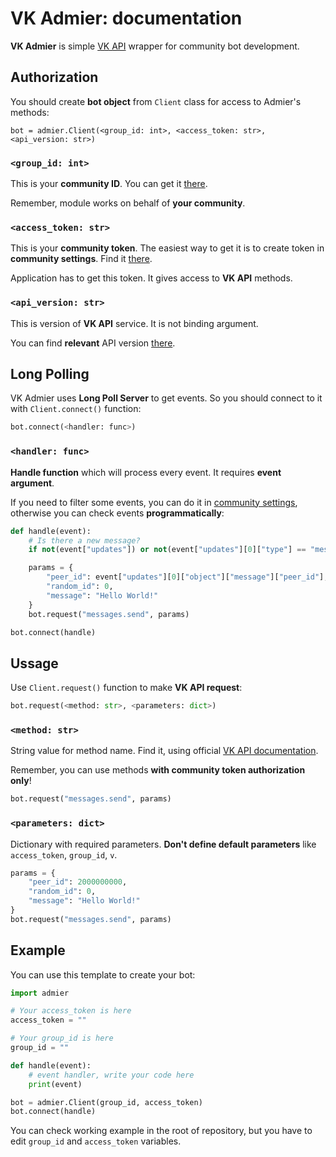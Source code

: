 # VK Admier: documentation
**VK Admier** is simple [VK API](https://vk.com/dev/first_guide) wrapper for community bot development.

## Authorization
You should create **bot object** from ```Client``` class for access to Admier's methods:
```
bot = admier.Client(<group_id: int>, <access_token: str>, <api_version: str>)
```

### ```<group_id: int>```
This is your **community ID**. You can get it [there](https://vk.com/faq18062).

Remember, module works on behalf of **your community**.

### ```<access_token: str>```
This is your **community token**. The easiest way to get it is to create token in **community settings**. 
Find it [there](https://vk.com/dev/access_token?f=2.%20%D0%9A%D0%BB%D1%8E%D1%87%20%D0%B4%D0%BE%D1%81%D1%82%D1%83%D0%BF%D0%B0%20%D1%81%D0%BE%D0%BE%D0%B1%D1%89%D0%B5%D1%81%D1%82%D0%B2%D0%B0).

Application has to get this token. It gives access to **VK API** methods.

### ```<api_version: str>```
This is version of **VK API** service. It is not binding argument.

You can find **relevant** API version [there](https://vk.com/dev/versions).

## Long Polling

VK Admier uses **Long Poll Server** to get events. So you should connect to it with ```Client.connect()``` function:
```python
bot.connect(<handler: func>)
```
### ```<handler: func>```
**Handle function** which will process every event. It requires **event argument**.

If you need to filter some events, you can do it in [community settings](https://vk.com/dev/bots_longpoll), otherwise you can check events **programmatically**:
```python
def handle(event):
    # Is there a new message?
    if not(event["updates"]) or not(event["updates"][0]["type"] == "message_new"): return

    params = {
        "peer_id": event["updates"][0]["object"]["message"]["peer_id"],
        "random_id": 0,
        "message": "Hello World!"
    }
    bot.request("messages.send", params)

bot.connect(handle)
```
## Ussage
Use ```Client.request()``` function to make **VK API request**:
```python
bot.request(<method: str>, <parameters: dict>)
```
### ```<method: str>```
String value for method name. Find it, using official [VK API documentation](https://vk.com/dev/methods).

Remember, you can use methods **with community token authorization only**!
```python
bot.request("messages.send", params)
```
### ```<parameters: dict>```
Dictionary with required parameters. **Don't define default parameters** like ```access_token```, ```group_id```, ```v```.
```python
params = {
    "peer_id": 2000000000,
    "random_id": 0,
    "message": "Hello World!"
}
bot.request("messages.send", params)
```
## Example
You can use this template to create your bot:
```python
import admier

# Your access_token is here
access_token = ""

# Your group_id is here
group_id = "" 

def handle(event): 
    # event handler, write your code here
    print(event)

bot = admier.Client(group_id, access_token)
bot.connect(handle)
```
You can check working example in the root of repository, but you have to edit ```group_id``` and ```access_token``` variables.
